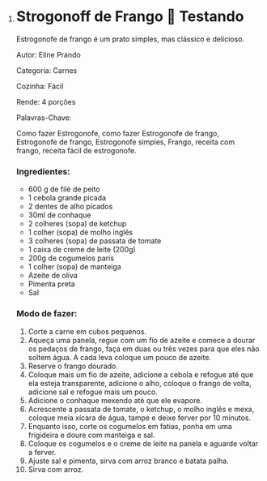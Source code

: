1. # Strogonoff de Frango 🐔 Testando

   Estrogonofe de frango é um prato simples, mas clássico e delicioso.

   Autor: Eline Prando

   Categoria: Carnes

   Cozinha: Fácil

   Rende: 4 porções

   Palavras-Chave:

   Como fazer Estrogonofe, como fazer Estrogonofe de frango, Estrogonofe de frango, Estrogonofe simples, Frango, receita com frango, receita fácil de estrogonofe.

   ### Ingredientes:

   - 600 g de filé de peito
   - 1 cebola grande picada
   - 2 dentes de alho picados
   - 30ml de conhaque
   - 2 colheres (sopa) de ketchup
   - 1 colher (sopa) de molho inglês
   - 3 colheres (sopa) de passata de tomate
   - 1 caixa de creme de leite (200g)
   - 200g de cogumelos paris
   - 1 colher (sopa) de manteiga
   - Azeite de oliva
   - Pimenta preta
   - Sal

   ### Modo de fazer:

   1. Corte a carne em cubos pequenos.
   2. Aqueça uma panela, regue com um fio de azeite e comece a dourar os pedaços de frango, faça em duas ou três vezes para que eles não soltem água. A cada leva coloque um pouco de azeite.
   3. Reserve o frango dourado.
   4. Coloque mais um fio de azeite, adicione a cebola e refogue até que ela esteja transparente, adicione o alho, coloque o frango de volta, adicione sal e refogue mais um pouco.
   5. Adicione o conhaque mexendo até que ele evapore.
   6. Acrescente a passata de tomate, o ketchup, o molho inglês e mexa, coloque meia xícara de água, tampe e deixe ferver por 10 minutos.
   7. Enquanto isso, corte os cogumelos em fatias, ponha em uma frigideira e doure com manteiga e sal.
   8. Coloque os cogumelos e o creme de leite na panela e aguarde voltar a ferver.
   9. Ajuste sal e pimenta, sirva com arroz branco e batata palha.
   10. Sirva com arroz.

